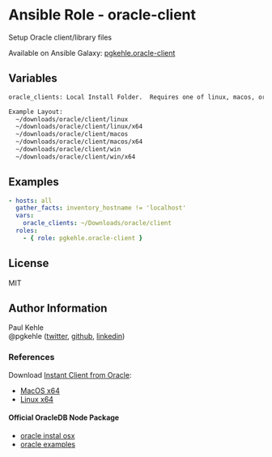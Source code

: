 # Ansible Role - oracle-client

Setup Oracle client/library files

Available on Ansible Galaxy: [pgkehle.oracle-client](https://galaxy.ansible.com/pgkehle/oracle-client)

## Variables

```bash
oracle_clients: Local Install Folder.  Requires one of linux, macos, or win, with x32 and/or x64.

Example Layout:
  ~/downloads/oracle/client/linux
  ~/downloads/oracle/client/linux/x64
  ~/downloads/oracle/client/macos
  ~/downloads/oracle/client/macos/x64
  ~/downloads/oracle/client/win
  ~/downloads/oracle/client/win/x64
```

## Examples

```yaml
- hosts: all
  gather_facts: inventory_hostname != 'localhost'
  vars:
    oracle_clients: ~/Downloads/oracle/client
  roles:
    - { role: pgkehle.oracle-client }
```

## License

MIT

## Author Information

Paul Kehle  
@pgkehle ([twitter](https://twitter.com/pgkehle), [github](https://github.com/pgkehle), [linkedin](https://www.linkedin.com/in/pgkehle))

### References

Download [Instant Client from Oracle](http://www.oracle.com/technetwork/database/features/instant-client/index-097480.html):

- [MacOS x64](http://www.oracle.com/technetwork/topics/intel-macsoft-096467.html)
- [Linux x64](http://www.oracle.com/technetwork/topics/linuxx86-64soft-092277.html)

#### Official OracleDB Node Package

- [oracle instal osx](https://github.com/oracle/node-oracledb/blob/master/INSTALL.md#instosx)
- [oracle examples](https://github.com/oracle/node-oracledb/tree/master/examples)
